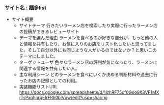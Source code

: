 ### サイト名  :  麺多list

- サイト概要
    - サイトテーマ
       行きたいラーメン店を検索したり実際に行ったラーメン店の投稿ができるレビューサイト
    - テーマを選んだ理由
       ラーメンを食べるのが好きな自分が、もっと他の人と情報を共有したり、お気に入りのお店をリスト化したいと思ってました。そして自分以外にも同じような人がいるのではないか？と思いこのテーマにしました。
    - ターゲットユーザ
       色々なラーメン店の評判が気になったり、ラーメンに関連する情報を共有したい人。
    - 主な利用シーン
       どのラーメンを食べにいくか決める判断材料や過去に行ったお店の記録としての利用。
    - 実装機能リストURL
       https://docs.google.com/spreadsheets/d/1IzhRF75cf0Goo9X3VF1MXrTsPxqhnrgElrFRh0blVuw/edit?usp=sharing